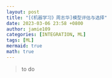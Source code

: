 ```yaml
---
layout: post
title: "[《机器学习》周志华]模型评估与选择"
date: 2023-03-06 23:58 +0800
author: jamie109
categories: [INTEGRATION, ML]
tags: [ML]
mermaid: true
math: true
---
```

>to do

